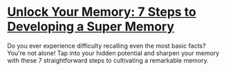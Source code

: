 
# [Unlock Your Memory: 7 Steps to Developing a Super Memory](https://www.mindhaste.com/t/how-to-develop-a-good-memory/unlock-your-memory-7-steps-to-developing-a-super-memory-340)

Do you ever experience difficulty recalling even the most basic facts? You're not alone! Tap into your hidden potential and sharpen your memory with these 7 straightforward steps to cultivating a remarkable memory.
    